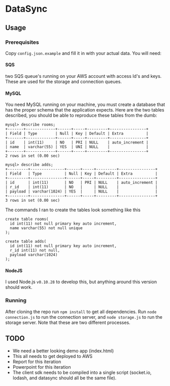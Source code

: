 # DataSync

## Usage

### Prerequisites

Copy `config.json.example` and fill it in with your actual data.  You will need:

#### SQS

two SQS queue's running on your AWS account with access Id's and keys.  These are
used for the storage and connection queues.

#### MySQL
You need MySQL running on your machine, you must create a database that has the
proper schema that the application expects.  Here are the two tables described, you
should be able to reproduce these tables from the dumb:

```mysql
mysql> describe rooms;
+-------+-------------+------+-----+---------+----------------+
| Field | Type        | Null | Key | Default | Extra          |
+-------+-------------+------+-----+---------+----------------+
| id    | int(11)     | NO   | PRI | NULL    | auto_increment |
| name  | varchar(55) | YES  | UNI | NULL    |                |
+-------+-------------+------+-----+---------+----------------+
2 rows in set (0.00 sec)

mysql> describe adds;
+---------+---------------+------+-----+---------+----------------+
| Field   | Type          | Null | Key | Default | Extra          |
+---------+---------------+------+-----+---------+----------------+
| id      | int(11)       | NO   | PRI | NULL    | auto_increment |
| r_id    | int(11)       | NO   |     | NULL    |                |
| payload | varchar(1024) | YES  |     | NULL    |                |
+---------+---------------+------+-----+---------+----------------+
3 rows in set (0.00 sec)
```

The commands I ran to create the tables look something like this

```mysql
create table rooms(
  id int(11) not null primary key auto increment,
  name varchar(55) not null unique
);

create table adds(
  id int(11) not null primary key auto increment,
  r_id int(11) not null,
  payload varchar(1024)
);
```

#### NodeJS
I used Node.js `v0.10.28` to develop this, but anything around this version should work.

### Running
After cloning the repo run `npm install` to get all dependencies.  Run `node connection.js` to
run the connection server, and `node storage.js` to run the storage server.  Note that these
are two different processes.


## TODO

* We need a better looking demo app (index.html)
* This all needs to get deployed to AWS
* Report for this iteration
* Powerpoint for this iteration
* The client sdk needs to be compiled into a single script (socket.io, lodash, and datasync should all be the same file).
